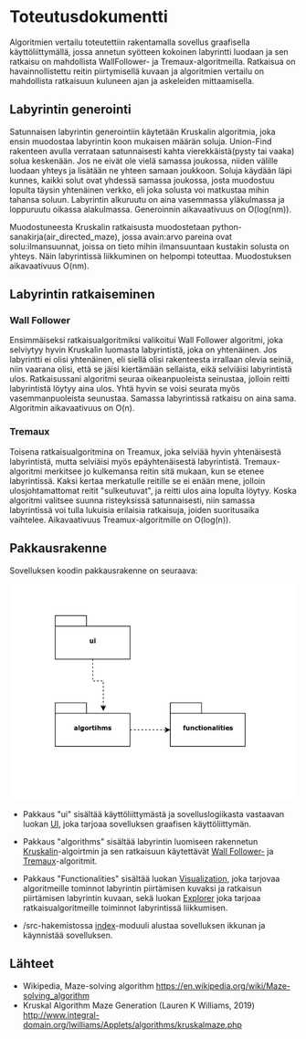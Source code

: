 # Toteutusdokumentti

Algoritmien vertailu toteutettiin rakentamalla sovellus graafisella käyttöliittymällä, jossa annetun syötteen kokoinen labyrintti luodaan ja sen ratkaisu on mahdollista WallFollower- ja Tremaux-algoritmeilla. Ratkaisua on havainnollistettu reitin piirtymisellä kuvaan ja algoritmien vertailu on mahdollista ratkaisuun kuluneen ajan ja askeleiden mittaamisella.

## Labyrintin generointi

Satunnaisen labyrintin generointiin käytetään Kruskalin algoritmia, joka ensin muodostaa labyrintin koon mukaisen määrän soluja. Union-Find rakenteen avulla verrataan satunnaisesti kahta vierekkäistä(pysty tai vaaka) solua keskenään. Jos ne eivät ole vielä samassa joukossa, niiden välille luodaan yhteys ja lisätään ne yhteen samaan joukkoon. Soluja käydään läpi kunnes, kaikki solut ovat yhdessä samassa joukossa, josta muodostuu lopulta täysin yhtenäinen verkko, eli joka solusta voi matkustaa mihin tahansa soluun. Labyrintin alkuruutu on aina vasemmassa yläkulmassa ja loppuruutu oikassa alakulmassa. Generoinnin aikavaativuus on O(log(nm)).

Muodostuneesta Kruskalin ratkaisusta muodostetaan python-sanakirja(air_directed_maze), jossa avain:arvo pareina ovat solu:ilmansuunnat, joissa on tieto mihin ilmansuuntaan kustakin solusta on yhteys. Näin labyrintissä liikkuminen on helpompi toteuttaa. Muodostuksen aikavaativuus O(nm).

## Labyrintin ratkaiseminen

### Wall Follower

Ensimmäiseksi ratkaisualgoritmiksi valikoitui Wall Follower algoritmi, joka selviytyy hyvin Kruskalin luomasta labyrintistä, joka on yhtenäinen. Jos labyrintti ei olisi yhtenäinen, eli siellä olisi rakenteesta irrallaan olevia seiniä, niin vaarana olisi, että se jäisi kiertämään sellaista, eikä selviäisi labyrintistä ulos. Ratkaisussani algoritmi seuraa oikeanpuoleista seinustaa, jolloin reitti labyrintistä löytyy aina ulos. Yhtä hyvin se voisi seurata myös vasemmanpuoleista seunustaa. Samassa labyrintissä ratkaisu on aina sama. Algoritmin aikavaativuus on O(n).


### Tremaux

Toisena ratkaisualgoritmina on Treamux, joka selviää hyvin yhtenäisestä labyrintistä, mutta selviäisi myös epäyhtenäisestä labyrintistä. Tremaux-algoritmi merkitsee jo kulkemansa reitin sitä mukaan, kun se etenee labyrintissä. Kaksi kertaa merkatulle reitille se ei enään mene, jolloin ulosjohtamattomat reitit "sulkeutuvat", ja reitti ulos aina lopulta löytyy. Koska algoritmi valitsee suunna risteyksissä satunnaisesti, niin samassa labyrintissä voi tulla lukuisia erilaisia ratkaisuja, joiden suoritusaika vaihtelee. Aikavaativuus Treamux-algoritmille on O(log(n)).

## Pakkausrakenne

Sovelluksen koodin pakkausrakenne on seuraava:

![Pakkausrakenne](https://github.com/JanneKarki/Algoritmien-vertailu-sovellus/blob/master/dokumentaatio/pictures/pakkausrakenne.png)

- Pakkaus "ui" sisältää käyttöliittymästä ja sovelluslogiikasta vastaavan luokan [UI](https://github.com/JanneKarki/Algoritmien-vertailu-sovellus/blob/master/src/ui/ui.py), joka tarjoaa sovelluksen graafisen käyttöliittymän. 

- Pakkaus "algorithms" sisältää labyrintin luomiseen rakennetun  [Kruskalin](https://github.com/JanneKarki/Algoritmien-vertailu-sovellus/blob/master/src/algorithms/maze.py)-algoirtmin ja sen ratkaisuun käytettävät [Wall Follower-](https://github.com/JanneKarki/Algoritmien-vertailu-sovellus/blob/master/src/algorithms/wall_follower.py) ja [Tremaux](https://github.com/JanneKarki/Algoritmien-vertailu-sovellus/blob/master/src/algorithms/tremaux.py)-algoritmit. 

- Pakkaus "Functionalities" sisältää luokan [Visualization](https://github.com/JanneKarki/Algoritmien-vertailu-sovellus/blob/master/src/functionalities/visualization.py), joka tarjovaa algoritmeille tominnot labyrintin piirtämisen kuvaksi ja ratkaisun piirtämisen labyrintin kuvaan, sekä luokan [Explorer](https://github.com/JanneKarki/Algoritmien-vertailu-sovellus/blob/master/src/functionalities/explore.py) joka tarjoaa ratkaisualgoritmeille toiminnot labyrintissä liikkumisen.

- /src-hakemistossa [index](https://github.com/JanneKarki/Algoritmien-vertailu-sovellus/blob/master/src/index.py)-moduuli alustaa sovelluksen ikkunan ja käynnistää sovelluksen.


## Lähteet

  - Wikipedia, Maze-solving algorithm https://en.wikipedia.org/wiki/Maze-solving_algorithm
  - Kruskal Algorithm Maze Generation (Lauren K Williams, 2019) http://www.integral-domain.org/lwilliams/Applets/algorithms/kruskalmaze.php
